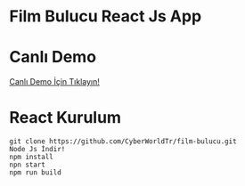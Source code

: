 # Film Bulucu React Js App

# Canlı Demo

<a href="https://filmbulucu-de687.web.app/" target="_blank">Canlı Demo İçin Tıklayın!</a>

React Kurulum
=
    git clone https://github.com/CyberWorldTr/film-bulucu.git
    Node Js İndir!
    npm install
    npn start
    npm run build
